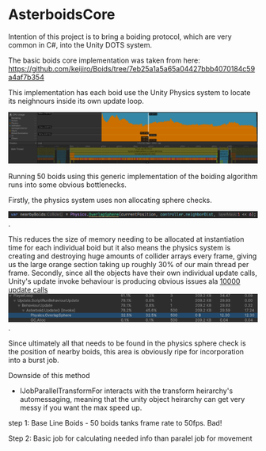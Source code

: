 # AsterboidsCore

Intention of this project is to bring a boiding protocol, which are very common in C#, into the Unity DOTS system. 

The basic boids core implementation was taken from here: https://github.com/keijiro/Boids/tree/7eb25a1a5a65a04427bbb4070184c59a4af7b354

This implementation has each boid use the Unity Physics system to locate its neighnours inside its own update loop. 

![alt text](https://github.com/Kyle-Sinclair/AsterboidsCore/blob/main/Assets/Screenshots/200%20Boids%20at%20low%20framerate.PNG?raw=true?)

Running 50 boids using this generic implementation of the boiding algorithm runs into some obvious bottlenecks.

Firstly, the physics system uses non allocating sphere checks. 

![alt text](https://github.com/Kyle-Sinclair/AsterboidsCore/blob/main/Assets/Screenshots/Non-alloc%20Physics%20check.png).

This reduces the size of memory needing to be allocated at instantiation time for each individual boid but it also means
the physics system is creating and destroying huge amounts of collider arrays every frame, giving us the large orange section taking up 
roughly 30% of our main thread per frame. Secondly, since all the objects have their own individual update calls, Unity's update invoke behaviour is producing 
obvious issues ala [10000 update calls](https://blog.unity.com/engine-platform/10000-update-calls)
![alt text](https://github.com/Kyle-Sinclair/AsterboidsCore/blob/main/Assets/Screenshots/Profiler-PhysicsAllocUpdateCost.png).

Since ultimately all that needs to be found in the physics sphere check is the position of nearby boids, this area is obviously ripe for
incorporation into a burst job. 





Downside of this method 

- IJobParallelTransformFor interacts with the transform heirarchy's automessaging, meaning that the unity object
  heirarchy can get very messy if you want the max speed up.
  

step 1: Base Line Boids - 50 boids tanks frame rate to 50fps. Bad!

Step 2: Basic job for calculating needed info than paralel job for movement
